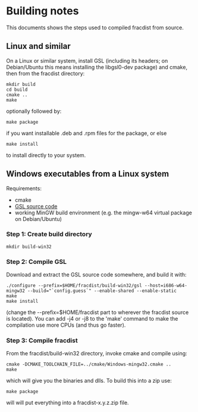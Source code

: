 # Building notes

This documents shows the steps used to compiled fracdist from source.

## Linux and similar

On a Linux or similar system, install GSL (including its headers; on
Debian/Ubuntu this means installing the libgsl0-dev package) and cmake, then
from the fracdist directory:

    mkdir build
    cd build
    cmake ..
    make

optionally followed by:

    make package

if you want installable .deb and .rpm files for the package, or else

    make install

to install directly to your system.

## Windows executables from a Linux system

Requirements:
- cmake
- [GSL source code](http://www.gnu.org/software/gsl)
- working MinGW build environment (e.g. the mingw-w64 virtual package on
  Debian/Ubuntu)

### Step 1: Create build directory

    mkdir build-win32

### Step 2: Compile GSL

Download and extract the GSL source code somewhere, and build it with:

    ./configure --prefix=$HOME/fracdist/build-win32/gsl --host=i686-w64-mingw32 --build="`config.guess`" --enable-shared --enable-static
    make
    make install

(change the --prefix=$HOME/fracdist part to wherever the fracdist source is
located).  You can add -j4 or -j8 to the 'make' command to make the compilation
use more CPUs (and thus go faster).

### Step 3: Compile fracdist

From the fracdist/build-win32 directory, invoke cmake and compile using:

    cmake -DCMAKE_TOOLCHAIN_FILE=../cmake/Windows-mingw32.cmake ..
    make

which will give you the binaries and dlls.  To build this into a zip use:

    make package

will will put everything into a fracdist-x.y.z.zip file.
